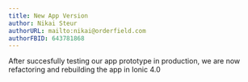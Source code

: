 ```yaml
---
title: New App Version
author: Nikai Steur
authorURL: mailto:nikai@orderfield.com
authorFBID: 643781868
---
```


After succesfully testing our app prototype in production, we are now refactoring and rebuilding the app in Ionic 4.0
